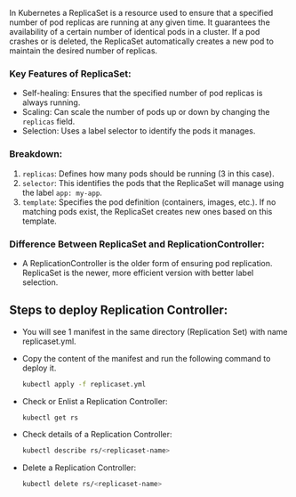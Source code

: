 In Kubernetes a ReplicaSet is a resource used to ensure that a specified number of pod replicas are running at any given time. It guarantees the availability of a certain number of identical pods in a cluster. If a pod crashes or is deleted, the ReplicaSet automatically creates a new pod to maintain the desired number of replicas.

### Key Features of ReplicaSet:
- Self-healing: Ensures that the specified number of pod replicas is always running.
- Scaling: Can scale the number of pods up or down by changing the `replicas` field.
- Selection: Uses a label selector to identify the pods it manages.

### Breakdown:
1. `replicas`: Defines how many pods should be running (3 in this case).
2. `selector`: This identifies the pods that the ReplicaSet will manage using the label `app: my-app`.
3. `template`: Specifies the pod definition (containers, images, etc.). If no matching pods exist, the ReplicaSet creates new ones based on this template.

### Difference Between ReplicaSet and ReplicationController:
- A ReplicationController is the older form of ensuring pod replication. ReplicaSet is the newer, more efficient version with better label selection.

## Steps to deploy Replication Controller:
- You will see 1 manifest in the same directory (Replication Set) with name replicaset.yml.
- Copy the content of the manifest and run the following command to deploy it.
  ```bash
  kubectl apply -f replicaset.yml
  ```

- Check or Enlist a Replication Controller:
  ```bash
  kubectl get rs
  ```

- Check details of a Replication Controller:
  ```bash
  kubectl describe rs/<replicaset-name>
  ```

 - Delete a Replication Controller:
   ```bash
   kubectl delete rs/<replicaset-name>
   ``` 
